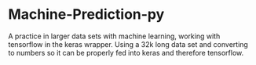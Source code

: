 # Machine-Prediction-py
A  practice in larger data sets with machine learning, working with tensorflow in the keras wrapper. Using a 32k long data set and converting to numbers so it can be properly fed into keras and therefore tensorflow.
